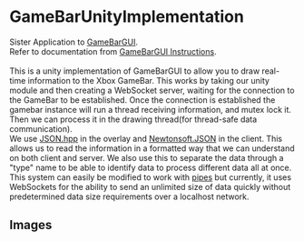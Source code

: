 # GameBarUnityImplementation
Sister Application to [GameBarGUI](https://github.com/IntelSDM/GameBarGUI).<br>
Refer to documentation from [GameBarGUI Instructions](https://github.com/IntelSDM/GameBarGUI/blob/master/Instructions.md). <br>
<br>
This is a unity implementation of GameBarGUI to allow you to draw real-time information to the Xbox GameBar. This works by taking our unity module and then creating a WebSocket server, waiting for the connection to the GameBar to be established. Once the connection is established the gamebar instance will run a thread receiving information, and mutex lock it. Then we can process it in the drawing thread(for thread-safe data communication).<br>
We use [JSON.hpp](https://github.com/nlohmann/json) in the overlay and [Newtonsoft.JSON](https://github.com/JamesNK/Newtonsoft.Json) in the client. This allows us to read the information in a formatted way that we can understand on both client and server. We also use this to separate the data through a "type" name to be able to identify data to process different data all at once. <br>
This system can easily be modified to work with [pipes](https://learn.microsoft.com/en-us/windows/win32/ipc/pipes) but currently, it uses WebSockets for the ability to send an unlimited size of data quickly without predetermined data size requirements over a localhost network. 

## Images

